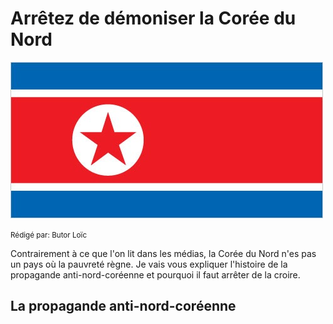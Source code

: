 # Arrêtez de démoniser la Corée du Nord

![Drapeau](./img/KN-flag.jpg)

<small>Rédigé par: Butor Loïc</small>

Contrairement à ce que l'on lit dans les médias, la Corée du Nord n'es pas un pays où la pauvreté règne.
Je vais vous expliquer l'histoire de la propagande anti-nord-coréenne et pourquoi il faut arrêter de la croire.

## La propagande anti-nord-coréenne